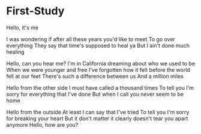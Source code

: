 # First-Study

Hello, it's me

I was wondering if after all these years you'd like to meet
To go over everything
They say that time's supposed to heal ya
But I ain't done much healing

Hello, can you hear me?
I'm in California dreaming about who we used to be
When we were younger and free
I've forgotten how it felt before the world fell at our feet
There's such a difference between us
And a million miles

Hello from the other side
I must have called a thousand times
To tell you I'm sorry for everything that I've done
But when I call you never seem to be home

Hello from the outside
At least I can say that I've tried
To tell you I'm sorry for breaking your heart
But it don't matter it clearly doesn't tear you apart anymore
Hello, how are you?
